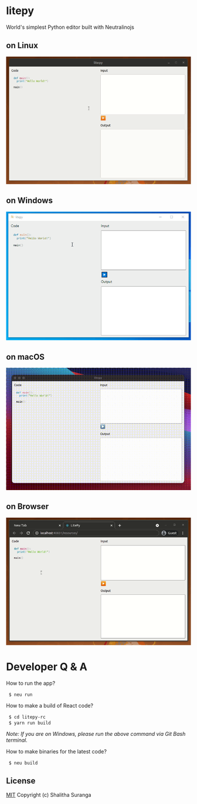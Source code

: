 # litepy
World's simplest Python editor built with Neutralinojs

## on Linux
![LitePy on Linux](media/litepy_prev_linux.gif)

## on Windows
![LitePy on Windows](media/litepy_prev_win.gif)

## on macOS
![LitePy on macOs](media/litepy_prev_macos.gif)

## on Browser
![Liteman on Browser](media/litepy_prev_web.gif)

# Developer Q & A

How to run the app?

```
 $ neu run
```

How to make a build of React code?

```
 $ cd litepy-rc
 $ yarn run build
```

*Note: If you are on Windows, please run the above command via Git Bash terminal.*

How to make binaries for the latest code?

```
 $ neu build
```

## License

[MIT](LICENSE)
Copyright (c) Shalitha Suranga

